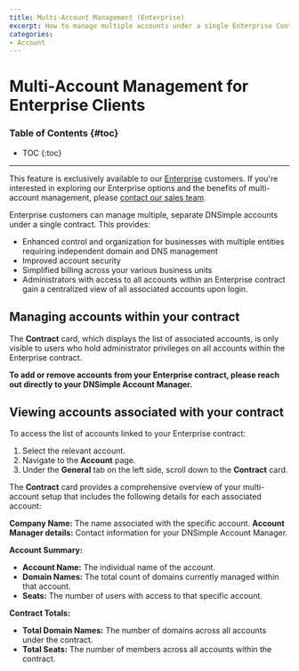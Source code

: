 ```yaml
---
title: Multi-Account Management (Enterprise)
excerpt: How to manage multiple accounts under a single Enterprise Contract
categories:
- Account
---
```

# Multi-Account Management for Enterprise Clients

### Table of Contents {#toc}

* TOC
{:toc}

---
This feature is exclusively available to our [Enterprise](https://dnsimple.com/enterprises) customers. If you're interested in exploring our Enterprise options and the benefits of multi-account management, please [contact our sales team](https://dnsimple.com/sales).


Enterprise customers can manage multiple, separate DNSimple accounts under a single contract. This provides:

* Enhanced control and organization for businesses with multiple entities requiring independent domain and DNS management
* Improved account security
* Simplified billing across your various business units
* Administrators with access to all accounts within an Enterprise contract gain a centralized view of all associated accounts upon login.

## Managing accounts within your contract

The **Contract** card, which displays the list of associated accounts, is only visible to users who hold administrator privileges on all accounts within the Enterprise contract.

**To add or remove accounts from your Enterprise contract, please reach out directly to your DNSimple Account Manager.**

## Viewing accounts associated with your contract

To access the list of accounts linked to your Enterprise contract:

1.  Select the relevant account.
2.  Navigate to the **Account** page.
3.  Under the **General** tab on the left side, scroll down to the **Contract** card.

The **Contract** card provides a comprehensive overview of your multi-account setup that includes the following details for each associated account:

**Company Name:** The name associated with the specific account.
**Account Manager details:** Contact information for your DNSimple Account Manager.

**Account Summary:**

* **Account Name:** The individual name of the account.
* **Domain Names:** The total count of domains currently managed within that account.
* **Seats:** The number of users with access to that specific account.

**Contract Totals:**

* **Total Domain Names:** The number of domains across all accounts under the contract.
* **Total Seats:** The number of members across all accounts within the contract.
